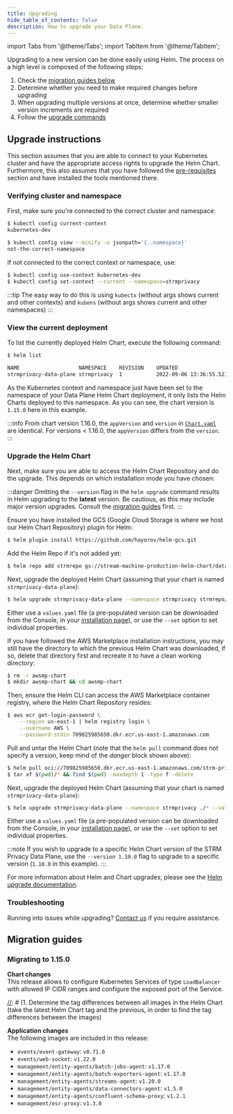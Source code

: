 ```yaml
---
title: Upgrading
hide_table_of_contents: false
description: How to upgrade your Data Plane.
---
```


import Tabs from '@theme/Tabs';
import TabItem from '@theme/TabItem';

Upgrading to a new version can be done easily using Helm. The process on a high level is composed of the following
steps:

1. Check the [migration guides below](#migration-guides)
2. Determine whether you need to make required changes before upgrading
3. When upgrading multiple versions at once, determine whether smaller version increments are required
4. Follow the [upgrade commands](#upgrade-commands)

## Upgrade instructions

This section assumes that you are able to connect to your Kubernetes cluster and have the appropriate access rights
to upgrade the Helm Chart. Furthermore, this also assumes that you have followed
the [pre-requisites](docs/03-quickstart/05-ccd/01-pre-requisites.md) section and have installed the tools mentioned
there.

### Verifying cluster and namespace

First, make sure you're connected to the correct cluster and namespace:

```bash
$ kubectl config current-context
kubernetes-dev

$ kubectl config view --minify -o jsonpath='{..namespace}'
not-the-correct-namespace
```

If not connected to the correct context or namespace, use:

```bash
$ kubectl config use-context kubernetes-dev
$ kubectl config set-context --current --namespace=strmprivacy
```

:::tip
The easy way to do this is using `kubectx` (without args shows current and other contexts) and `kubens` (without args
shows current and other namespaces)
:::

### View the current deployment

To list the currently deployed Helm Chart, execute the following command:

```bash
$ helm list

NAME                   NAMESPACE  	REVISION	UPDATED                              	STATUS  	CHART      	APP VERSION
strmprivacy-data-plane strmprivacy	1       	2022-09-06 13:36:55.521427 +0200 CEST	deployed	strm-1.15.0	1.16.0
```

As the Kubernetes context and namespace just have been set to the namespace of your Data Plane Helm Chart deployment,
it only lists the Helm Charts deployed to this namespace. As you can see, the chart version is `1.15.0` here in this
example.

:::info
From chart version 1.16.0, the `appVersion` and `version`
in [`Chart.yaml`](https://github.com/strmprivacy/data-plane-helm-chart/blob/master/helm/Chart.yaml) are identical. For
versions < 1.16.0, the `appVersion` differs from the `version`.
:::

### Upgrade the Helm Chart

Next, make sure you are able to access the Helm Chart Repository and do the upgrade. This depends on which installation
mode you have chosen:

:::danger
Omitting the `--version` flag in the `helm upgrade` command results in Helm upgrading to the **latest** version.
Be cautious, as this may include major version upgrades. Consult the [migration guides](#migration-guides) first.
:::

<Tabs>
<TabItem value="self-hosted" label="Self-Hosted Installation">

Ensure you have installed the GCS (Google Cloud Storage is where we host our Helm Chart Repository) plugin for Helm:

```bash
$ helm plugin install https://github.com/hayorov/helm-gcs.git
```

Add the Helm Repo if it's not added yet:

```bash
$ helm repo add strmrepo gs://stream-machine-production-helm-chart/data-plane
```

Next, upgrade the deployed Helm Chart (assuming that your chart is named `strmprivacy-data-plane`):

```bash
$ helm upgrade strmprivacy-data-plane --namespace strmprivacy strmrepo/strm --values values.yaml
```

Either use a `values.yaml` file (a pre-populated version can be downloaded from the Console, in
your [installation page](https://console.strmprivacy.io)), or use the `--set` option to set individual properties.

</TabItem>

<TabItem value="aws-marketplace" label="AWS Marketplace">

If you have followed the AWS Marketplace installation instructions, you may still have the directory to which the
previous
Helm Chart was downloaded, if so, delete that directory first and recreate it to have a clean working directory:

```bash
$ rm -r awsmp-chart
$ mkdir awsmp-chart && cd awsmp-chart
```

Then, ensure the Helm CLI can access the AWS Marketplace container registry, where the Helm Chart Repository resides:

```bash
$ aws ecr get-login-password \
    --region us-east-1 | helm registry login \
    --username AWS \
    --password-stdin 709825985650.dkr.ecr.us-east-1.amazonaws.com
```

Pull and untar the Helm Chart (note that the `helm pull` command does not specify a version, keep mind of the _danger_
block shown above):

```bash
$ helm pull oci://709825985650.dkr.ecr.us-east-1.amazonaws.com/strm-privacy/strm
$ tar xf $(pwd)/* && find $(pwd) -maxdepth 1 -type f -delete
```

Next, upgrade the deployed Helm Chart (assuming that your chart is named `strmprivacy-data-plane`):

```bash
$ helm upgrade strmprivacy-data-plane --namespace strmprivacy ./* --values values.yaml
```

Either use a `values.yaml` file (a pre-populated version can be downloaded from the Console, in
your [installation page](https://console.strmprivacy.io)), or use the `--set` option to set individual properties.

</TabItem>
</Tabs>

:::note
If you wish to upgrade to a specific Helm Chart version of the STRM Privacy Data Plane, use the `--version 1.10.0` flag
to upgrade to a specific version (`1.10.0` in this example).
:::

For more information about Helm and Chart upgrades, please see
the [Helm upgrade documentation](https://helm.sh/docs/helm/helm_upgrade/).

### Troubleshooting

Running into issues while upgrading? [Contact us](docs/05-contact/index.md) if you require assistance.

## Migration guides

### Migrating to 1.15.0

**Chart changes**  
This release allows to configure Kubernetes Services of type `LoadBalancer` with allowed IP CIDR ranges and
configure the exposed port of the Service.

[//]: # (TODO this should be automated. Can be done by:)

[//]: # (1. Determine the tag differences between all images in the Helm Chart (take the latest Helm Chart tag and the previous, in order to find the tag differences between the images)

[//]: # (2. Get the changelog from GitLab)

[//]: # (3. Generate the application changes section)

**Application changes**  
The following images are included in this release:

- `events/event-gateway`: `v0.71.0`
- `events/web-socket`: `v1.22.0`
- `management/entity-agents/batch-jobs-agent`: `v1.17.0`
- `management/entity-agents/batch-exporters-agent`: `v1.17.0`
- `management/entity-agents/streams-agent`: `v1.20.0`
- `management/entity-agents/data-connectors-agent`: `v1.5.0`
- `management/entity-agents/confluent-schema-proxy`: `v1.2.1`
- `management/esr-proxy`: `v1.3.0`

